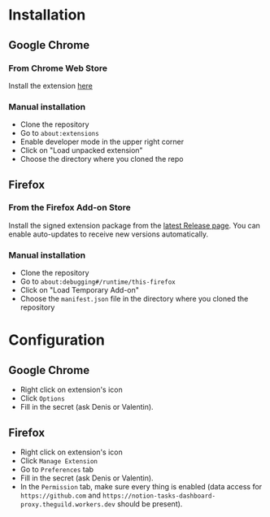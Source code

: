 # Installation

## Google Chrome

### From Chrome Web Store

Install the extension [here](https://chromewebstore.google.com/detail/the-guild-helper/dbnefnepgjnoidmnfinndeamkbbiliok)

### Manual installation

- Clone the repository
- Go to `about:extensions`
- Enable developer mode in the upper right corner
- Click on "Load unpacked extension"
- Choose the directory where you cloned the repo

## Firefox

### From the Firefox Add-on Store

Install the signed extension package from the [latest Release page](https://github.com/EmrysMyrddin/the-guild-web-extension/releases/latest). You can enable auto-updates to receive
new versions automatically.

### Manual installation

- Clone the repository
- Go to `about:debugging#/runtime/this-firefox`
- Click on "Load Temporary Add-on"
- Choose the `manifest.json` file in the directory where you cloned the repository

# Configuration

## Google Chrome

- Right click on extension's icon
- Click `Options`
- Fill in the secret (ask Denis or Valentin).

## Firefox

- Right click on extension's icon
- Click `Manage Extension`
- Go to `Preferences` tab
- Fill in the secret (ask Denis or Valentin).
- In the `Permission` tab, make sure every thing is enabled (data access for `https://github.com` and `https://notion-tasks-dashboard-proxy.theguild.workers.dev` should be present).
